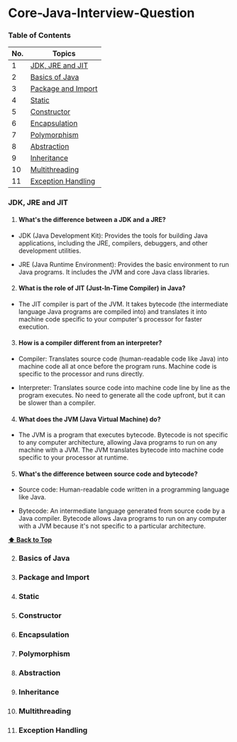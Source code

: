 # Core-Java-Interview-Question 

### Table of Contents

| No. | Topics                                                                                                                             |
| --- | ---------------------------------------------------------------------------------------------------------------------------------- |
| 1   | [JDK, JRE and JIT](#JDK-JRE_JIT)                                                                                                   |
| 2   | [Basics of Java](#Basics-of-Java)                                                                                                  |
| 3   | [Package and Import](#Package-and-Import)                                                                                          |
| 4   | [Static](#Static)                                                                                                                  |
| 5   | [Constructor](#Constructor)                                                                                                        |
| 6   | [Encapsulation](#Encapsulation)                                                                                                    |
| 7   | [Polymorphism](#Polymorphism)                                                                                                      |
| 8   | [Abstraction](#Abstraction)                                                                                                        |
| 9   | [Inheritance](#Inheritance)                                                                                                        |
| 10  | [Multithreading](#Multithreading)                                                                                                  |
| 11  | [Exception Handling](#Exception-Handling)                                                                                          |



 ### JDK, JRE and JIT
  1.  ####  What's the difference between a JDK and a JRE?

   - JDK (Java Development Kit): Provides the tools for building Java applications, including the JRE, compilers, debuggers, and other development utilities.
    
   - JRE (Java Runtime Environment): Provides the basic environment to run Java programs. It includes the JVM and core Java class libraries.

  2.  ####  What is the role of JIT (Just-In-Time Compiler) in Java?

   - The JIT compiler is part of the JVM. It takes bytecode (the intermediate language Java programs are compiled into) and translates it into machine code specific to your computer's               processor for faster execution.

 3.  #### How is a compiler different from an interpreter?

   - Compiler: Translates source code (human-readable code like Java) into machine code all at once before the program runs. Machine code is specific to the processor and runs directly.
    
   - Interpreter: Translates source code into machine code line by line as the program executes. No need to generate all the code upfront, but it can be slower than a compiler.

 4.  ####  What does the JVM (Java Virtual Machine) do?

   - The JVM is a program that executes bytecode. Bytecode is not specific to any computer architecture, allowing Java programs to run on any machine with a JVM. The JVM translates bytecode into   machine code specific to your processor at runtime.

5.  ####  What's the difference between source code and bytecode?

   - Source code: Human-readable code written in a programming language like Java.
    
   - Bytecode: An intermediate language generated from source code by a Java compiler. Bytecode allows Java programs to run on any computer with a JVM because it's not specific to a particular architecture.


 **[⬆ Back to Top](#table-of-contents)**


2. ### Basics of Java
3. ### Package and Import
4. ### Static
5. ### Constructor
6. ### Encapsulation
7. ### Polymorphism
8. ### Abstraction
9. ### Inheritance
10. ### Multithreading
11. ### Exception Handling
